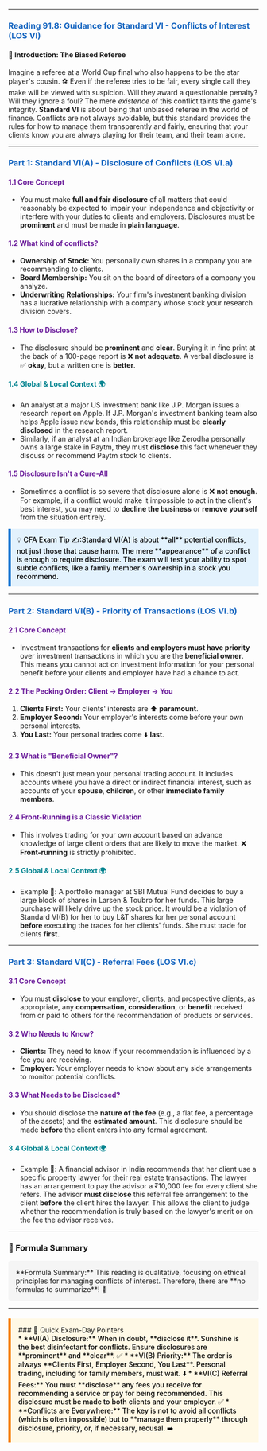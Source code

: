 -----
### <span style="color: #1565C0;">Reading 91.8: Guidance for Standard VI - Conflicts of Interest (LOS VI)</span>

#### 🎯 Introduction: The Biased Referee

Imagine a referee at a World Cup final who also happens to be the star player's cousin. ⚽ Even if the referee tries to be fair, every single call they make will be viewed with suspicion. Will they award a questionable penalty? Will they ignore a foul? The mere *existence* of this conflict taints the game's integrity. **Standard VI** is about being that unbiased referee in the world of finance. Conflicts are not always avoidable, but this standard provides the rules for how to manage them transparently and fairly, ensuring that your clients know you are always playing for their team, and their team alone.

-----

### <span style="color: #1565C0;">Part 1: Standard VI(A) - Disclosure of Conflicts (LOS VI.a)</span>

#### <span style="color: #6A1B9A;">1.1 Core Concept</span>
* You must make **full and fair disclosure** of all matters that could reasonably be expected to impair your independence and objectivity or interfere with your duties to clients and employers. Disclosures must be **prominent** and must be made in **plain language**.

#### <span style="color: #6A1B9A;">1.2 What kind of conflicts?</span>
* **Ownership of Stock:** You personally own shares in a company you are recommending to clients.
* **Board Membership:** You sit on the board of directors of a company you analyze.
* **Underwriting Relationships:** Your firm's investment banking division has a lucrative relationship with a company whose stock your research division covers.

#### <span style="color: #6A1B9A;">1.3 How to Disclose?</span>
* The disclosure should be **prominent** and **clear**. Burying it in fine print at the back of a 100-page report is ❌ **not adequate**. A verbal disclosure is ✅ **okay**, but a written one is **better**.

#### <span style="color: #00838F;">1.4 Global & Local Context 🌍</span>
* An analyst at a major US investment bank like J.P. Morgan issues a research report on Apple. If J.P. Morgan's investment banking team also helps Apple issue new bonds, this relationship must be **clearly disclosed** in the research report.
* Similarly, if an analyst at an Indian brokerage like Zerodha personally owns a large stake in Paytm, they must **disclose** this fact whenever they discuss or recommend Paytm stock to clients.

#### <span style="color: #6A1B9A;">1.5 Disclosure Isn't a Cure-All</span>
* Sometimes a conflict is so severe that disclosure alone is ❌ **not enough**. For example, if a conflict would make it impossible to act in the client's best interest, you may need to **decline the business** or **remove yourself** from the situation entirely.

<div style="background-color: #E3F2FD; border-left: 5px solid #1976D2; padding: 12px; margin: 15px 0;">
<div style="color: #000000; font-weight: 500;">
💡 CFA Exam Tip ✍️:Standard VI(A) is about **all** potential conflicts, not just those that cause harm. The mere **appearance** of a conflict is enough to require disclosure. The exam will test your ability to spot subtle conflicts, like a family member's ownership in a stock you recommend.
</div>
</div>

-----

### <span style="color: #1565C0;">Part 2: Standard VI(B) - Priority of Transactions (LOS VI.b)</span>

#### <span style="color: #6A1B9A;">2.1 Core Concept</span>
* Investment transactions for **clients and employers must have priority** over investment transactions in which you are the **beneficial owner**. This means you cannot act on investment information for your personal benefit before your clients and employer have had a chance to act.

#### <span style="color: #6A1B9A;">2.2 The Pecking Order: Client → Employer → You</span>
  1. **Clients First:** Your clients' interests are ⬆️ **paramount**.
  2. **Employer Second:** Your employer's interests come before your own personal interests.
  3. **You Last:** Your personal trades come ⬇️ **last**.

#### <span style="color: #6A1B9A;">2.3 What is "Beneficial Owner"?</span>
* This doesn't just mean your personal trading account. It includes accounts where you have a direct or indirect financial interest, such as accounts of your **spouse**, **children**, or other **immediate family members**.

#### <span style="color: #6A1B9A;">2.4 Front-Running is a Classic Violation</span>
* This involves trading for your own account based on advance knowledge of large client orders that are likely to move the market. ❌ **Front-running** is strictly prohibited.

#### <span style="color: #00838F;">2.5 Global & Local Context 🌍</span>
* Example 🧮: A portfolio manager at SBI Mutual Fund decides to buy a large block of shares in Larsen & Toubro for her funds. This large purchase will likely drive up the stock price. It would be a violation of Standard VI(B) for her to buy L&T shares for her personal account **before** executing the trades for her clients' funds. She must trade for clients **first**.

-----

### <span style="color: #1565C0;">Part 3: Standard VI(C) - Referral Fees (LOS VI.c)</span>

#### <span style="color: #6A1B9A;">3.1 Core Concept</span>
* You must **disclose** to your employer, clients, and prospective clients, as appropriate, any **compensation**, **consideration**, or **benefit** received from or paid to others for the recommendation of products or services.

#### <span style="color: #6A1B9A;">3.2 Who Needs to Know?</span>
* **Clients:** They need to know if your recommendation is influenced by a fee you are receiving.
* **Employer:** Your employer needs to know about any side arrangements to monitor potential conflicts.

#### <span style="color: #6A1B9A;">3.3 What Needs to be Disclosed?</span>
* You should disclose the **nature of the fee** (e.g., a flat fee, a percentage of the assets) and the **estimated amount**. This disclosure should be made **before** the client enters into any formal agreement.

#### <span style="color: #00838F;">3.4 Global & Local Context 🌍</span>
* Example 🧮: A financial advisor in India recommends that her client use a specific property lawyer for their real estate transactions. The lawyer has an arrangement to pay the advisor a ₹10,000 fee for every client she refers. The advisor **must disclose** this referral fee arrangement to the client **before** the client hires the lawyer. This allows the client to judge whether the recommendation is truly based on the lawyer's merit or on the fee the advisor receives.

-----

### 🧪 Formula Summary

<div style="background-color: #F5F5F5; padding: 15px; border-radius: 5px; margin: 10px 0;">
**Formula Summary:**  
This reading is qualitative, focusing on ethical principles for managing conflicts of interest. Therefore, there are **no formulas to summarize**! 🎉
</div>

-----

<div style="background-color: #FFF9E6; border-left: 5px solid #F57C00; padding: 15px; margin: 20px 0;">
### 🎯 Quick Exam-Day Pointers

<div style="color: #000000; font-weight: 500;">
* **VI(A) Disclosure:** When in doubt, **disclose it**. Sunshine is the best disinfectant for conflicts. Ensure disclosures are **prominent** and **clear**. ✅
* **VI(B) Priority:** The order is always **Clients First, Employer Second, You Last**. Personal trading, including for family members, must wait. ⬇️
* **VI(C) Referral Fees:** You must **disclose** any fees you receive for recommending a service or pay for being recommended. This disclosure must be made to both clients and your employer. ✅
* **Conflicts are Everywhere:** The key is not to avoid all conflicts (which is often impossible) but to **manage them properly** through disclosure, priority, or, if necessary, recusal. ➡️
</div>
</div>